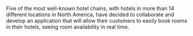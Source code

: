 
Five of the most well-known hotel chains, with hotels in more than 14 different locations in North America, have decided to collaborate and develop an application that will allow their customers to easily book rooms in their hotels, seeing room availability in real time.
